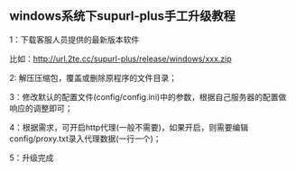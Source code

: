 ## windows系统下supurl-plus手工升级教程

1：下载客服人员提供的最新版本软件

比如：http://url.2te.cc/supurl-plus/release/windows/xxx.zip

2: 解压压缩包，覆盖或删除原程序的文件目录；

3：修改默认的配置文件(config/config.ini)中的参数，根据自己服务器的配置做响应的调整即可；

4：根据需求，可开启http代理(一般不需要)，如果开启，则需要编辑config/proxy.txt录入代理数据(一行一个)；

5：升级完成
